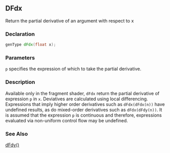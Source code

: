 ## DFdx
Return the partial derivative of an argument with respect to x

### Declaration
```glsl
genType dFdx(float x);
```

### Parameters
```p``` specifies the expression of which to take the partial derivative.

### Description
Available only in the fragment shader, ```dFdx``` return the partial derivative of expression ```p``` in ```x```. Deviatives are calculated using local differencing. Expressions that imply higher order derivatives such as ```dFdx(dFdx(n))``` have undefined results, as do mixed-order derivatives such as ```dFdx(dFdy(n))```. It is assumed that the expression ```p``` is continuous and therefore, expressions evaluated via non-uniform control flow may be undefined.

### See Also
[dFdy()](index.html#dFdy.md)